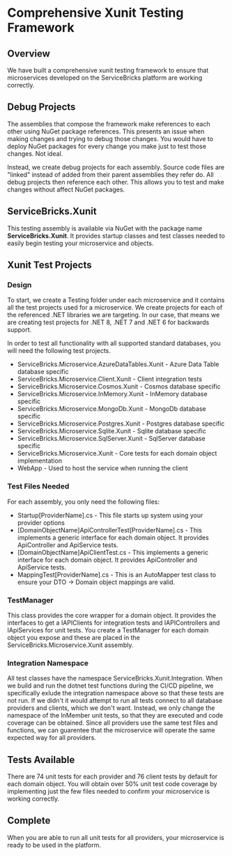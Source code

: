 # Comprehensive Xunit Testing Framework
## Overview
We have built a comprehensive xunit testing framework to ensure that microservices developed on the ServiceBricks platform are working correctly.

## Debug Projects
The assemblies that compose the framework make references to each other using NuGet package references.
This presents an issue when making changes and trying to debug those changes.
You would have to deploy NuGet packages for every change you make just to test those changes.
Not ideal.

Instead, we create debug projects for each assembly. 
Source code files are "linked" instead of added from their parent assemblies they refer do.
All debug projects then reference each other.
This allows you to test and make changes without affect NuGet packages.

## ServiceBricks.Xunit
This testing assembly is available via NuGet with the package name **ServiceBricks.Xunit**.
It provides startup classes and test classes needed to easily begin testing your microservice and objects.

## Xunit Test Projects
### Design
To start, we create a Testing folder under each microservice and it contains all the test projects used for a microservice.
We create projects for each of the referenced .NET libraries we are targeting.
In our case, that means we are creating test projects for .NET 8, .NET 7 and .NET 6 for backwards support.

In order to test all functionality with all supported standard databases, you will need the following test projects.

* ServiceBricks.Microservice.AzureDataTables.Xunit - Azure Data Table database specific
* ServiceBricks.Microservice.Client.Xunit - Client integration tests
* ServiceBricks.Microservice.Cosmos.Xunit - Cosmos database specific
* ServiceBricks.Microservice.InMemory.Xunit - InMemory database specific
* ServiceBricks.Microservice.MongoDb.Xunit - MongoDb database specific
* ServiceBricks.Microservice.Postgres.Xunit - Postgres database specific
* ServiceBricks.Microservice.Sqlite.Xunit - Sqlite database specific
* ServiceBricks.Microservice.SqlServer.Xunit - SqlServer database specific
* ServiceBricks.Microservice.Xunit - Core tests for each domain object implementation
* WebApp - Used to host the service when running the client

### Test Files Needed
For each assembly, you only need the following files:

* Startup[ProviderName].cs - This file starts up system using your provider options
* [DomainObjectName]ApiControllerTest[ProviderName].cs - This implements a generic interface for each domain object. It provides ApiController and ApiService tests.
* [DomainObjectName]ApiClientTest.cs - This implements a generic interface for each domain object. It provides ApiController and ApiService tests.
* MappingTest[ProviderName].cs - This is an AutoMapper test class to ensure your DTO -> Domain object mappings are valid.

### TestManager
This class provides the core wrapper for a domain object.
It provides the interfaces to get a IAPIClients for integration tests and IAPIControllers and IApiServices for unit tests.
You create a TestManager for each domain object you expose and these are placed in the ServiceBricks.Microservice.Xunit assembly.

### Integration Namespace
All test classes have the namespace ServiceBricks.Xunit.Integration.
When we build and run the dotnet test functions during the CI/CD pipeline, we specifically exlude the integration namespace above so that these tests are not run.
If we didn't it would attempt to run all tests connect to all database providers and clients, which we don't want.
Instead, we only change the namespace of the InMember unit tests, so that they are executed and code coverage can be obtained.
Since all providers use the same test files and functions, we can guarentee that the microservice will operate the same expected way for all providers.

## Tests Available
There are 74 unit tests for each provider and 76 client tests by default for each domain object.
You will obtain over 50% unit test code coverage by implementing just the few files needed to confirm your microservice is working correctly.

## Complete
When you are able to run all unit tests for all providers, your microservice is ready to be used in the platform.




